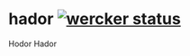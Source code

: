 # hador [![wercker status](https://app.wercker.com/status/65730e8489565f8a3be7ee3faf643376/s/master "wercker status")](https://app.wercker.com/project/bykey/65730e8489565f8a3be7ee3faf643376)
Hodor Hador
